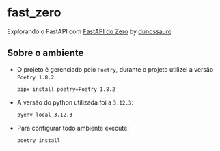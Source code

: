 # fast_zero
Explorando o FastAPI com [FastAPI do Zero](https://fastapidozero.dunossauro.com/) by [dunossauro](https://github.com/dunossauro)

## Sobre o ambiente
- O projeto é gerenciado pelo `Poetry`, durante o projeto utilizei a versão `Poetry 1.8.2`:

    ```bash
    pipx install poetry=Poetry 1.8.2
    ```
- A versão do python utilizada foi a `3.12.3`:

    ```bash
    pyenv local 3.12.3
    ```

- Para configurar todo ambiente execute:

    ```bash
    poetry install
    ```